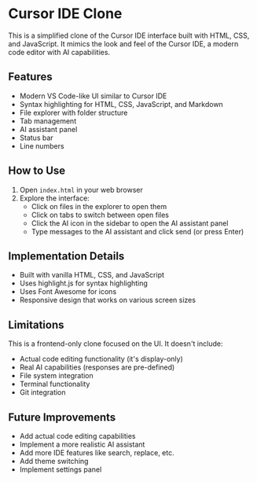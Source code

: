 # Cursor IDE Clone

This is a simplified clone of the Cursor IDE interface built with HTML, CSS, and JavaScript. It mimics the look and feel of the Cursor IDE, a modern code editor with AI capabilities.

## Features

- Modern VS Code-like UI similar to Cursor IDE
- Syntax highlighting for HTML, CSS, JavaScript, and Markdown
- File explorer with folder structure
- Tab management
- AI assistant panel
- Status bar
- Line numbers

## How to Use

1. Open `index.html` in your web browser
2. Explore the interface:
   - Click on files in the explorer to open them
   - Click on tabs to switch between open files
   - Click the AI icon in the sidebar to open the AI assistant panel
   - Type messages to the AI assistant and click send (or press Enter)

## Implementation Details

- Built with vanilla HTML, CSS, and JavaScript
- Uses highlight.js for syntax highlighting
- Uses Font Awesome for icons
- Responsive design that works on various screen sizes

## Limitations

This is a frontend-only clone focused on the UI. It doesn't include:
- Actual code editing functionality (it's display-only)
- Real AI capabilities (responses are pre-defined)
- File system integration
- Terminal functionality
- Git integration

## Future Improvements

- Add actual code editing capabilities
- Implement a more realistic AI assistant
- Add more IDE features like search, replace, etc.
- Add theme switching
- Implement settings panel